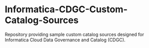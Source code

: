 # Informatica-CDGC-Custom-Catalog-Sources
Repository providing sample custom catalog sources designed for Informatica Cloud Data Governance and Catalog (CDGC).
